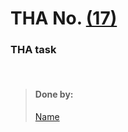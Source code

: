 # THA No.  [(17)](https://csb-r1d6n.netlify.app/)

### THA task

<br>

> #### Done by:
>[Name](Repolink)  <br>
